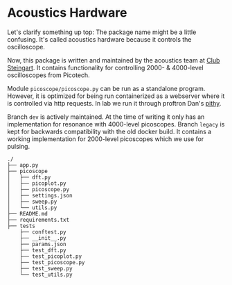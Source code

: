 # Acoustics Hardware

Let's clarify something up top: The package name might be a little confusing. It's called acoustics hardware because it controls the oscilloscope.

Now, this package is written and maintained by the acoustics team at [Club Steingart](https://lab.dansteingart.com/). It contains functionality for controlling 2000- & 4000-level oscilloscopes from Picotech.

Module `picoscope/picoscope.py` can be run as a standalone program. However, it is optimized for being run containerized as a webserver where it is controlled via http requests. In lab we run it through proftron Dan's [pithy](https://github.com/steingart/pithy).

Branch `dev` is actively maintained. At the time of writing it only has an implementation for resonance with 4000-level picoscopes. Branch `legacy` is kept for backwards compatibility with the old docker build. It contains a working implementation for 2000-level picoscopes which we use for pulsing. 

```
./
├── app.py
├── picoscope
│   ├── dft.py
│   ├── picoplot.py
│   ├── picoscope.py
│   ├── settings.json
│   ├── sweep.py
│   └── utils.py
├── README.md
├── requirements.txt
├── tests
    ├── conftest.py
    ├── __init__.py
    ├── params.json
    ├── test_dft.py
    ├── test_picoplot.py
    ├── test_picoscope.py
    ├── test_sweep.py
    └── test_utils.py

```
